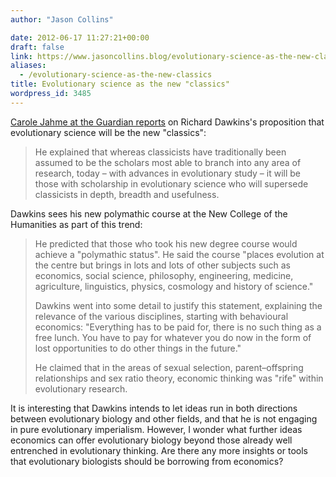 ```yaml
---
author: "Jason Collins"

date: 2012-06-17 11:27:21+00:00
draft: false
link: https://www.jasoncollins.blog/evolutionary-science-as-the-new-classics/
aliases:
  - /evolutionary-science-as-the-new-classics
title: Evolutionary science as the new "classics"
wordpress_id: 3485
---
```


[Carole Jahme at the Guardian reports](http://www.guardian.co.uk/science/blog/2012/jun/12/richard-dawkins-evolution-new-classics) on Richard Dawkins's proposition that evolutionary science will be the new "classics":



<blockquote>He explained that whereas classicists have traditionally been assumed to be the scholars most able to branch into any area of research, today – with advances in evolutionary study – it will be those with scholarship in evolutionary science who will supersede classicists in depth, breadth and usefulness.</blockquote>



Dawkins sees his new polymathic course at the New College of the Humanities as part of this trend:



<blockquote>He predicted that those who took his new degree course would achieve a "polymathic status". He said the course "places evolution at the centre but brings in lots and lots of other subjects such as economics, social science, philosophy, engineering, medicine, agriculture, linguistics, physics, cosmology and history of science."

Dawkins went into some detail to justify this statement, explaining the relevance of the various disciplines, starting with behavioural economics: "Everything has to be paid for, there is no such thing as a free lunch. You have to pay for whatever you do now in the form of lost opportunities to do other things in the future."

He claimed that in the areas of sexual selection, parent–offspring relationships and sex ratio theory, economic thinking was "rife" within evolutionary research.</blockquote>



It is interesting that Dawkins intends to let ideas run in both directions between evolutionary biology and other fields, and that he is not engaging in pure evolutionary imperialism. However, I wonder what further ideas economics can offer evolutionary biology beyond those already well entrenched in evolutionary thinking. Are there any more insights or tools that evolutionary biologists should be borrowing from economics?
